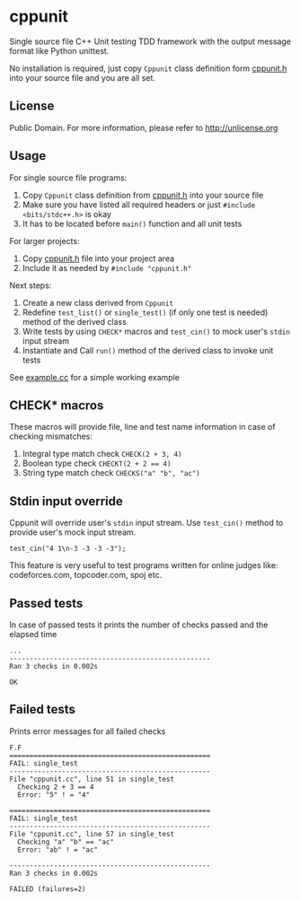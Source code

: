 # cppunit
Single source file C++ Unit testing TDD framework with the output message format like Python unittest.

No installation is required, just copy `Cppunit` class definition form  [cppunit.h](https://github.com/cppunit/cppunit/blob/master/cppunit.h) into your source file and you are all set.

## License
Public Domain. For more information, please refer to <http://unlicense.org>

## Usage
For single source file programs:

1. Copy `Cppunit` class definition from [cppunit.h](https://github.com/cppunit/cppunit/blob/master/cppunit.h) into your source file
2. Make sure you have listed all required headers or just `#include <bits/stdc++.h>` is okay
3. It has to be located before `main()` function and all unit tests

For larger projects:

1. Copy [cppunit.h](https://github.com/cppunit/cppunit/blob/master/cppunit.h) file into your project area
2. Include it as needed by `#include "cppunit.h"`

Next steps:

1. Create a new class derived from `Cppunit`
2. Redefine `test_list()` or `single_test()` (if only one test is needed) method of the derived class
3. Write tests by using `CHECK*` macros and `test_cin()` to mock user's `stdin` input stream
4. Instantiate and Call `run()` method of the derived class to invoke unit tests

See [example.cc](https://github.com/cppunit/cppunit/blob/master/example.cc) for a simple working example

## CHECK* macros
These macros will provide file, line and test name information in case of checking mismatches:

1. Integral type match check `CHECK(2 + 3, 4)`
2. Boolean type check `CHECKT(2 + 2 == 4)`
3. String type match check `CHECKS("a" "b", "ac")`

## Stdin input override
Cppunit will override user's `stdin` input stream. Use `test_cin()` method to provide user's mock input stream.

`test_cin("4 1\n-3 -3 -3 -3");`

This feature is very useful to test programs written for online judges like: codeforces.com, topcoder.com, spoj etc.

## Passed tests
In case of passed tests it prints the number of checks passed and the elapsed time
```
...
--------------------------------------------------
Ran 3 checks in 0.002s

OK
```

## Failed tests
Prints error messages for all failed checks
```
F.F
==================================================
FAIL: single_test
--------------------------------------------------
File "cppunit.cc", line 51 in single_test
  Checking 2 + 3 == 4
  Error: "5" ! = "4"

==================================================
FAIL: single_test
--------------------------------------------------
File "cppunit.cc", line 57 in single_test
  Checking "a" "b" == "ac"
  Error: "ab" ! = "ac"

--------------------------------------------------
Ran 3 checks in 0.002s

FAILED (failures=2)
```
